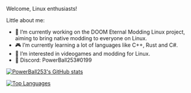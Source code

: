 
Welcome, Linux enthusiasts!

Little about me:

* :telescope: I’m currently working on the DOOM Eternal Modding Linux project, aiming to bring native modding to everyone on Linux.
* :video_game: I’m currently learning a lot of languages like C++, Rust and C#.
* :thinking: I’m interested in videogames and modding for Linux.
* :banana: Discord: PowerBall253#0199

[![PowerBall253's GitHub stats](https://github-readme-stats.vercel.app/api?username=PowerBall253)](https://github.com/anuraghazra/github-readme-stats)

[![Top Languages](https://github-readme-stats.vercel.app/api/top-langs/?username=PowerBall253)](https://github.com/anuraghazra/github-readme-stats)
